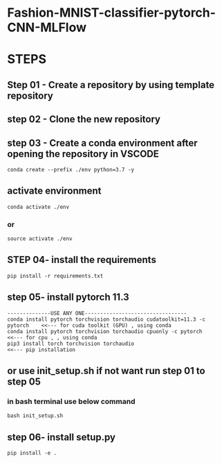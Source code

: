 # Fashion-MNIST-classifier-pytorch-CNN-MLFlow

# STEPS

## Step 01 - Create a repository by using template repository
## step 02 - Clone the new repository
## step 03 - Create a conda environment after opening the repository in VSCODE
```
conda create --prefix ./env python=3.7 -y
```
## activate environment
```
conda activate ./env
```
### or
```
source activate ./env
```

## STEP 04- install the requirements
```
pip install -r requirements.txt
```
## step 05- install pytorch 11.3

```
--------------USE ANY ONE---------------------------------
conda install pytorch torchvision torchaudio cudatoolkit=11.3 -c pytorch    <<--- for cuda toolkit (GPU) , using conda 
conda install pytorch torchvision torchaudio cpuonly -c pytorch             <<--- for cpu , , using conda   
pip3 install torch torchvision torchaudio                                   <<--- pip installation
```
## or use init_setup.sh if not want run step 01 to step 05
### in bash terminal use below command
```
bash init_setup.sh
```
## step 06- install setup.py
```
pip install -e .
``` 

